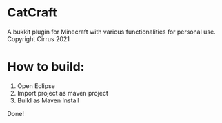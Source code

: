 # CatCraft
A bukkit plugin for Minecraft with various functionalities for personal use. Copyright Cirrus 2021

# How to build:
1. Open Eclipse
2. Import project as maven project
3. Build as Maven Install


Done!

